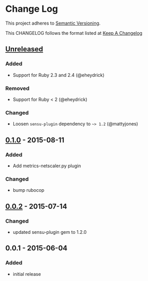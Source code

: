 # Change Log
This project adheres to [Semantic Versioning](http://semver.org/).

This CHANGELOG follows the format listed at [Keep A Changelog](http://keepachangelog.com/)

## [Unreleased]
### Added
- Support for Ruby 2.3 and 2.4 (@eheydrick)

### Removed
- Support for Ruby < 2 (@eheydrick)

### Changed
- Loosen `sensu-plugin` dependency to `~> 1.2` (@mattyjones)

## [0.1.0] - 2015-08-11
### Added
- Add metrics-netscaler.py plugin

### Changed
- bump rubocop

## [0.0.2] - 2015-07-14
### Changed
- updated sensu-plugin gem to 1.2.0

## 0.0.1 - 2015-06-04
### Added
- initial release

[unreleased]: https://github.com/sensu-plugins/sensu-plugins-netscaler/compare/0.1.0...HEAD
[0.1.0]: https://github.com/sensu-plugins/sensu-plugins-netscaler/compare/0.0.2...0.1.0
[0.0.2]: https://github.com/sensu-plugins/sensu-plugins-netscaler/compare/0.0.1...0.0.2
